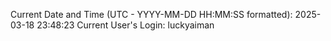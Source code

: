 Current Date and Time (UTC - YYYY-MM-DD HH:MM:SS formatted): 2025-03-18 23:48:23
Current User's Login: luckyaiman
